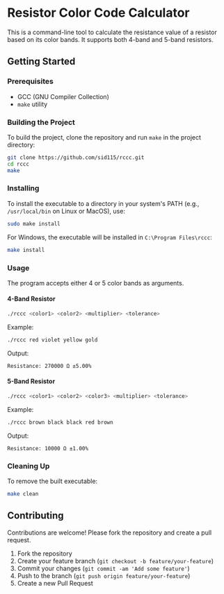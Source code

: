 # Resistor Color Code Calculator

This is a command-line tool to calculate the resistance value of a resistor based on its color bands. It supports both 4-band and 5-band resistors.

## Getting Started

### Prerequisites

- GCC (GNU Compiler Collection)
- `make` utility

### Building the Project

To build the project, clone the repository and run `make` in the project directory:

```sh
git clone https://github.com/sid115/rccc.git
cd rccc
make
```

### Installing

To install the executable to a directory in your system's PATH (e.g., `/usr/local/bin` on Linux or MacOS), use:

```sh
sudo make install
```

For Windows, the executable will be installed in `C:\Program Files\rccc`:

```sh
make install
```

### Usage

The program accepts either 4 or 5 color bands as arguments.

#### 4-Band Resistor

```sh
./rccc <color1> <color2> <multiplier> <tolerance>
```

Example:

```sh
./rccc red violet yellow gold
```

Output:

```plaintext
Resistance: 270000 Ω ±5.00%
```

#### 5-Band Resistor

```sh
./rccc <color1> <color2> <color3> <multiplier> <tolerance>
```

Example:

```sh
./rccc brown black black red brown
```

Output:

```plaintext
Resistance: 10000 Ω ±1.00%
```

### Cleaning Up

To remove the built executable:

```sh
make clean
```

## Contributing

Contributions are welcome! Please fork the repository and create a pull request.

1. Fork the repository
2. Create your feature branch (`git checkout -b feature/your-feature`)
3. Commit your changes (`git commit -am 'Add some feature'`)
4. Push to the branch (`git push origin feature/your-feature`)
5. Create a new Pull Request

